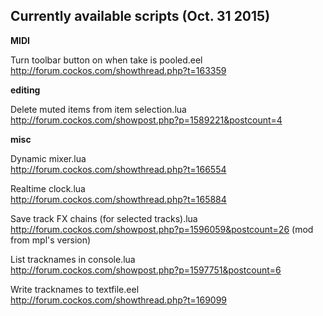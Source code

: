 ## Currently available scripts (Oct. 31 2015) ##

**MIDI**   

Turn toolbar button on when take is pooled.eel    
http://forum.cockos.com/showthread.php?t=163359    


**editing**    

Delete muted items from item selection.lua    
http://forum.cockos.com/showpost.php?p=1589221&postcount=4    


**misc**

Dynamic mixer.lua   
http://forum.cockos.com/showthread.php?t=166554

Realtime clock.lua   
http://forum.cockos.com/showthread.php?t=165884

Save track FX chains (for selected tracks).lua  
http://forum.cockos.com/showpost.php?p=1596059&postcount=26 (mod from mpl's version)

List tracknames in console.lua      
http://forum.cockos.com/showpost.php?p=1597751&postcount=6

Write tracknames to textfile.eel   
http://forum.cockos.com/showthread.php?t=169099









